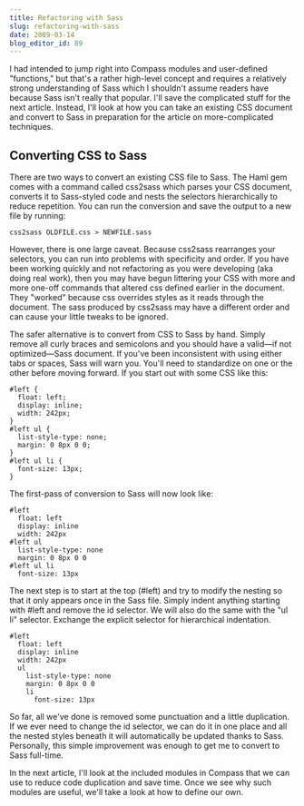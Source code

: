 ```yaml
---
title: Refactoring with Sass
slug: refactoring-with-sass
date: 2009-03-14
blog_editor_id: 89
---
```


I had intended to jump right into Compass modules and user-defined "functions," but that's a rather high-level concept and requires a relatively strong understanding of Sass which I shouldn't assume readers have because Sass isn't really that popular. I'll save the complicated stuff for the next article. Instead, I'll look at how you can take an existing CSS document and convert to Sass in preparation for the article on more-complicated techniques.

Converting CSS to Sass
----------------------
There are two ways to convert an existing CSS file to Sass. The Haml gem comes with a command called css2sass which parses your CSS document, converts it to Sass-styled code and nests the selectors hierarchically to reduce repetition. You can run the conversion and save the output to a new file by running:

    css2sass OLDFILE.css > NEWFILE.sass

However, there is one large caveat. Because css2sass rearranges your selectors, you can run into problems with specificity and order. If you have been working quickly and not refactoring as you were developing  (aka doing real work), then you may have begun littering your CSS with more and more one-off commands that altered css defined earlier in the document. They "worked" because css overrides styles as it reads through the document. The sass produced by css2sass may have a different order and can cause your little tweaks to be ignored.

The safer alternative is to convert from CSS to Sass by hand. Simply remove all curly braces and semicolons and you should have a valid—if not optimized—Sass document. If you've been inconsistent with using either tabs or spaces, Sass will warn you. You'll need to standardize on one or the other before moving forward. If you start out with some CSS like this:

    #left {
      float: left;
      display: inline;
      width: 242px;
    }
    #left ul {
      list-style-type: none;
      margin: 0 8px 0 0;
    }
    #left ul li {
      font-size: 13px;
    }

The first-pass of conversion to Sass will now look like:

    #left
      float: left
      display: inline
      width: 242px
    #left ul
      list-style-type: none
      margin: 0 8px 0 0
    #left ul li
      font-size: 13px

The next step is to start at the top (#left) and try to modify the nesting so that it only appears once in the Sass file. Simply indent anything starting with #left and remove the id selector. We will also do the same with the "ul li" selector. Exchange the explicit selector for hierarchical indentation.

    #left
      float: left
      display: inline
      width: 242px
      ul
        list-style-type: none
        margin: 0 8px 0 0
        li
          font-size: 13px

So far, all we've done is removed some punctuation and a little duplication. If we ever need to change the id selector, we can do it in one place and all the nested styles beneath it will automatically be updated thanks to Sass. Personally, this simple improvement was enough to get me to convert to Sass full-time.

In the next article, I'll look at the included modules in Compass that we can use to reduce code duplication and save time. Once we see why such modules are useful, we'll take a look at how to define our own.